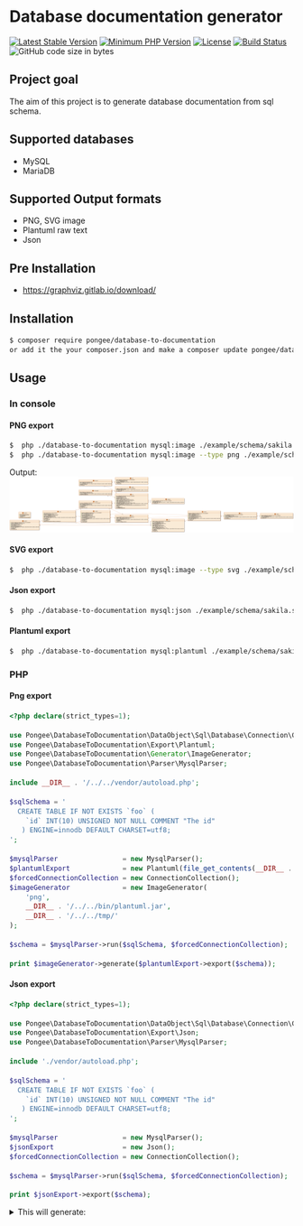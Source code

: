 # Database documentation generator

[![Latest Stable Version](https://img.shields.io/packagist/v/pongee/database-to-documentation.svg)](https://packagist.org/packages/pongee/database-to-documentation)
[![Minimum PHP Version](https://img.shields.io/packagist/php-v/pongee/database-to-documentation)](https://php.net/)
[![License](https://img.shields.io/github/license/pongee/database-to-documentation)](https://github.com/pongee/database-to-documentation/blob/master/LICENSE)
[![Build Status](https://travis-ci.org/pongee/database-to-documentation.svg?branch=master)](https://travis-ci.org/pongee/database-to-documentation)
![GitHub code size in bytes](https://img.shields.io/github/languages/code-size/pongee/database-to-documentation)

## Project goal
The aim of this project is to generate database documentation from sql schema.

## Supported databases
- MySQL
- MariaDB

## Supported Output formats
- PNG, SVG image
- Plantuml raw text
- Json

## Pre Installation
- https://graphviz.gitlab.io/download/

## Installation

```bash
$ composer require pongee/database-to-documentation
or add it the your composer.json and make a composer update pongee/database-to-documentation.
```
## Usage
### In console
#### PNG export
```bash
$  php ./database-to-documentation mysql:image ./example/schema/sakila.sql > ./example/img/sakila.png
$  php ./database-to-documentation mysql:image --type png ./example/schema/sakila.sql > ./example/img/sakila.png
```
Output:
![Example output](example/img/sakila.png?raw=true "Output")

#### SVG export
```bash
$  php ./database-to-documentation mysql:image --type svg ./example/schema/sakila.sql > ./example/img/sakila.svg
```

#### Json export
```bash
$  php ./database-to-documentation mysql:json ./example/schema/sakila.sql
```
#### Plantuml export
```bash
$  php ./database-to-documentation mysql:plantuml ./example/schema/sakila.sql
```

### PHP
#### Png export
```php
<?php declare(strict_types=1);

use Pongee\DatabaseToDocumentation\DataObject\Sql\Database\Connection\ConnectionCollection;
use Pongee\DatabaseToDocumentation\Export\Plantuml;
use Pongee\DatabaseToDocumentation\Generator\ImageGenerator;
use Pongee\DatabaseToDocumentation\Parser\MysqlParser;

include __DIR__ . '/../../vendor/autoload.php';

$sqlSchema = '
  CREATE TABLE IF NOT EXISTS `foo` (
    `id` INT(10) UNSIGNED NOT NULL COMMENT "The id"
   ) ENGINE=innodb DEFAULT CHARSET=utf8;
';

$mysqlParser                = new MysqlParser();
$plantumlExport             = new Plantuml(file_get_contents(__DIR__ . '/../../src/Template/Plantuml/v1.twig'));
$forcedConnectionCollection = new ConnectionCollection();
$imageGenerator             = new ImageGenerator(
    'png',
    __DIR__ . '/../../bin/plantuml.jar',
    __DIR__ . '/../../tmp/'
);

$schema = $mysqlParser->run($sqlSchema, $forcedConnectionCollection);

print $imageGenerator->generate($plantumlExport->export($schema));
```
#### Json export
```php
<?php declare(strict_types=1);

use Pongee\DatabaseToDocumentation\DataObject\Sql\Database\Connection\ConnectionCollection;
use Pongee\DatabaseToDocumentation\Export\Json;
use Pongee\DatabaseToDocumentation\Parser\MysqlParser;

include './vendor/autoload.php';

$sqlSchema = '
  CREATE TABLE IF NOT EXISTS `foo` (
    `id` INT(10) UNSIGNED NOT NULL COMMENT "The id"
   ) ENGINE=innodb DEFAULT CHARSET=utf8;
';

$mysqlParser                = new MysqlParser();
$jsonExport                 = new Json();
$forcedConnectionCollection = new ConnectionCollection();

$schema = $mysqlParser->run($sqlSchema, $forcedConnectionCollection);

print $jsonExport->export($schema);
```

<details>
  <summary>This will generate:</summary>
  <div>
    <pre>
{
    "tables": {
        "foo": {
            "columns": [
                {
                    "name": "id",
                    "type": "INT",
                    "typeParameters": [
                        "10"
                    ],
                    "otherParameters": "UNSIGNED NOT NULL",
                    "comment": "The id"
                }
            ],
            "indexs": {
                "simple": [],
                "spatial": [],
                "fulltext": [],
                "unique": []
            },
            "primaryKey": []
        }
    },
    "connections": []
}
    <pre>
   <div>
</details>
